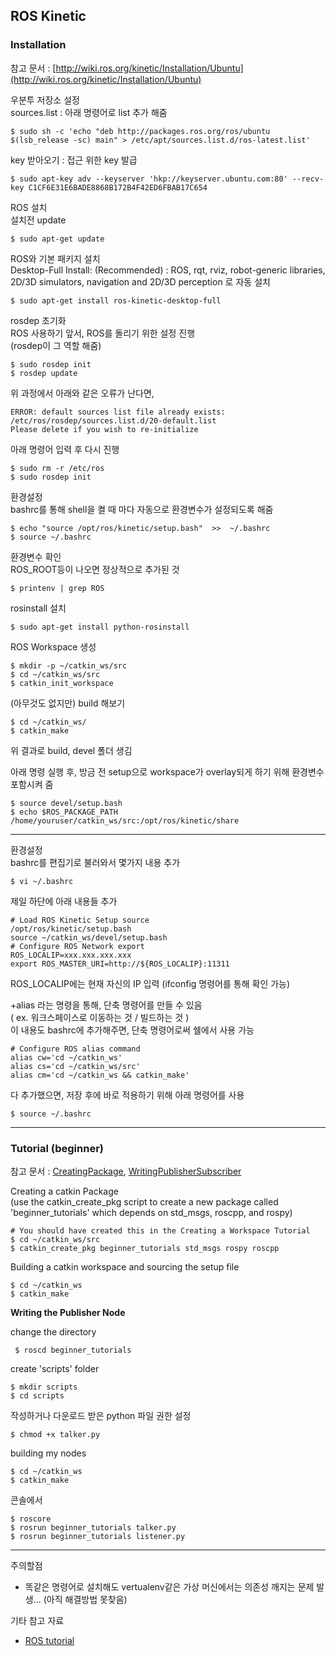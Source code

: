 
## ROS Kinetic  

### Installation  
참고 문서 : [http://wiki.ros.org/kinetic/Installation/Ubuntu](http://wiki.ros.org/kinetic/Installation/Ubuntu)

우분투 저장소 설정  
sources.list : 아래 명령어로 list 추가 해줌  

    $ sudo sh -c 'echo "deb http://packages.ros.org/ros/ubuntu $(lsb_release -sc) main" > /etc/apt/sources.list.d/ros-latest.list'  

key 받아오기 : 접근 위한 key 발급  

    $ sudo apt-key adv --keyserver 'hkp://keyserver.ubuntu.com:80' --recv-key C1CF6E31E6BADE8868B172B4F42ED6FBAB17C654  

ROS 설치  
설치전 update  

    $ sudo apt-get update  

ROS와 기본 패키지 설치  
Desktop-Full Install: (Recommended) : ROS, rqt, rviz, robot-generic libraries, 2D/3D simulators, navigation and 2D/3D perception 로 자동 설치  

    $ sudo apt-get install ros-kinetic-desktop-full  

rosdep 초기화  
ROS 사용하기 앞서, ROS를 돌리기 위한 설정 진행  
(rosdep이 그 역할 해줌)  

    $ sudo rosdep init  
    $ rosdep update  

위 과정에서 아래와 같은 오류가 난다면,  

    ERROR: default sources list file already exists:  
    /etc/ros/rosdep/sources.list.d/20-default.list  
    Please delete if you wish to re-initialize  

아래 명령어 입력 후 다시 진행  

    $ sudo rm -r /etc/ros  
    $ sudo rosdep init  

환경설정  
bashrc를 통해 shell을 켤 때 마다 자동으로 환경변수가 설정되도록 해줌  

    $ echo "source /opt/ros/kinetic/setup.bash"  >>  ~/.bashrc  
    $ source ~/.bashrc  

환경변수 확인  
ROS_ROOT등이 나오면 정상적으로 추가된 것  

    $ printenv | grep ROS  

rosinstall 설치  

    $ sudo apt-get install python-rosinstall  

ROS Workspace 생성  

    $ mkdir -p ~/catkin_ws/src  
    $ cd ~/catkin_ws/src  
    $ catkin_init_workspace  

(아무것도 없지만) build 해보기  

    $ cd ~/catkin_ws/  
    $ catkin_make  

위 결과로 build, devel 폴더 생김  

아래 명령 실행 후, 방금 전 setup으로 workspace가 overlay되게 하기 위해 환경변수 포함시켜 줌  

    $ source devel/setup.bash  
    $ echo $ROS_PACKAGE_PATH  /home/youruser/catkin_ws/src:/opt/ros/kinetic/share  

---
환경설정  
bashrc를 편집기로 불러와서 몇가지 내용 추가  

    $ vi ~/.bashrc  

제일 하단에 아래 내용들 추가

    # Load ROS Kinetic Setup source  
    /opt/ros/kinetic/setup.bash  
    source ~/catkin_ws/devel/setup.bash  
    # Configure ROS Network export  
    ROS_LOCALIP=xxx.xxx.xxx.xxx  
    export ROS_MASTER_URI=http://${ROS_LOCALIP}:11311  

ROS_LOCALIP에는 현재 자신의 IP 입력 (ifconfig 명령어를 통해 확인 가능)  

+alias 라는 명령을 통해, 단축 명령어를 만들 수 있음  
( ex. 워크스페이스로 이동하는 것 / 빌드하는 것 )  
이 내용도 bashrc에 추가해주면, 단축 명령어로써 쉘에서 사용 가능  

    # Configure ROS alias command  
    alias cw='cd ~/catkin_ws'  
    alias cs='cd ~/catkin_ws/src'  
    alias cm='cd ~/catkin_ws && catkin_make'  

다 추가했으면, 저장 후에 바로 적용하기 위해 아래 명령어를 사용

    $ source ~/.bashrc  

---

### Tutorial (beginner)  
참고 문서 : [CreatingPackage](http://wiki.ros.org/ROS/Tutorials/CreatingPackage), [WritingPublisherSubscriber](http://wiki.ros.org/ROS/Tutorials/WritingPublisherSubscriber%28python%29)  

Creating a catkin Package  
(use the catkin_create_pkg script to create a new package called 'beginner_tutorials' which depends on std_msgs, roscpp, and rospy)  

    # You should have created this in the Creating a Workspace Tutorial  
    $ cd ~/catkin_ws/src  
    $ catkin_create_pkg beginner_tutorials std_msgs rospy roscpp  

Building a catkin workspace and sourcing the setup file  

    $ cd ~/catkin_ws  
    $ catkin_make  

**Writing the Publisher Node**  

change the directory  

     $ roscd beginner_tutorials  

create 'scripts' folder  

    $ mkdir scripts  
    $ cd scripts  

작성하거나 다운로드 받은 python 파일 권한 설정  

    $ chmod +x talker.py  

building my nodes  

    $ cd ~/catkin_ws  
    $ catkin_make  

콘솔에서  

    $ roscore
    $ rosrun beginner_tutorials talker.py  
    $ rosrun beginner_tutorials listener.py  

---

주의할점  
- 똑같은 명령어로 설치해도 vertualenv같은 가상 머신에서는 의존성 깨지는 문제 발생... (아직 해결방법 못찾음)  
  
기타 참고 자료  
- [ROS tutorial](http://wiki.ros.org/ROS/Tutorials#Beginner_Level)


<!--stackedit_data:
eyJoaXN0b3J5IjpbMTg5MTQ5OTMzNywyMDE4NzQ0ODExLDYyMD
IyMDY0Ml19
-->